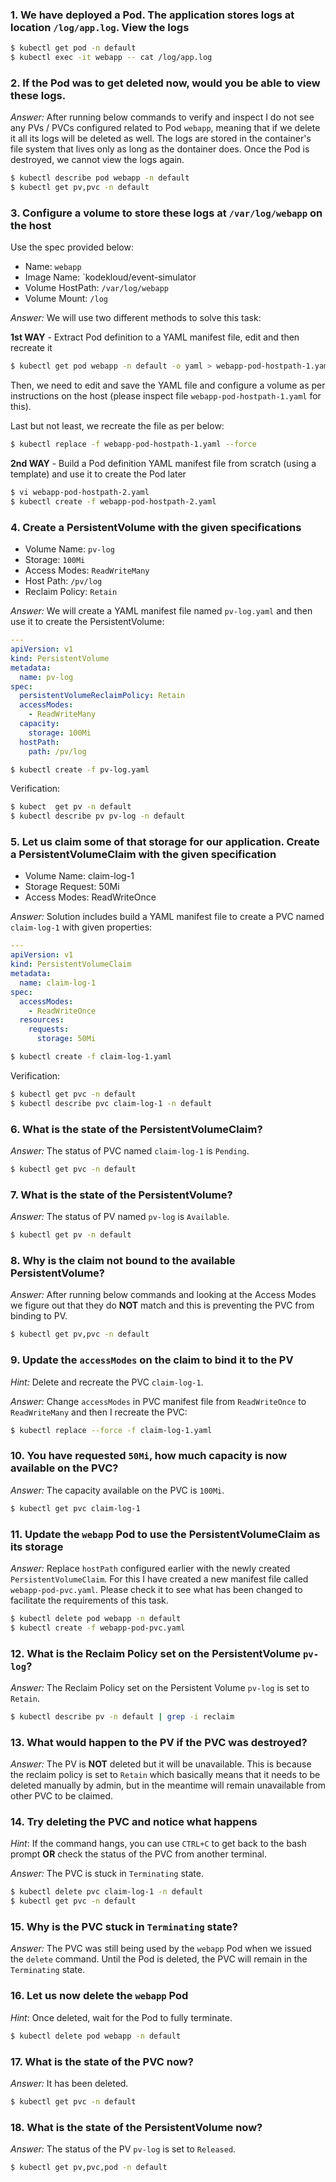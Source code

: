### 1. We have deployed a Pod. The application stores logs at location `/log/app.log`. View the logs

```bash
$ kubectl get pod -n default
$ kubectl exec -it webapp -- cat /log/app.log
```

### 2. If the Pod was to get deleted now, would you be able to view these logs.

*Answer:* After running below commands to verify and inspect I do not see any PVs / PVCs configured related to Pod `webapp`, meaning that if we delete it all its logs will be deleted as well. The logs are stored in the container's file system that lives only as long as the dontainer does. Once the Pod is destroyed, we cannot view the logs again.

```bash
$ kubectl describe pod webapp -n default
$ kubectl get pv,pvc -n default
```

### 3. Configure a volume to store these logs at `/var/log/webapp` on the host

Use the spec provided below:

- Name: `webapp`
- Image Name: `kodekloud/event-simulator
- Volume HostPath: `/var/log/webapp`
- Volume Mount: `/log`

*Answer:* We will use two different methods to solve this task:

**1st WAY** - Extract Pod definition to a YAML manifest file, edit and then recreate it

```bash
$ kubectl get pod webapp -n default -o yaml > webapp-pod-hostpath-1.yaml
```

Then, we need to edit and save the YAML file and configure a volume as per instructions on the host (please inspect file `webapp-pod-hostpath-1.yaml` for this).

Last but not least, we recreate the file as per below:

```bash
$ kubectl replace -f webapp-pod-hostpath-1.yaml --force
```

**2nd WAY** - Build a Pod definition YAML manifest file from scratch (using a template) and use it to create the Pod later 

```bash
$ vi webapp-pod-hostpath-2.yaml
$ kubectl create -f webapp-pod-hostpath-2.yaml
```

### 4. Create a PersistentVolume with the given specifications

- Volume Name: `pv-log`
- Storage: `100Mi`
- Access Modes: `ReadWriteMany`
- Host Path: `/pv/log`
- Reclaim Policy: `Retain`

*Answer:* We will create a YAML manifest file named `pv-log.yaml` and then use it to create the PersistentVolume:

```yaml
---
apiVersion: v1
kind: PersistentVolume
metadata:
  name: pv-log
spec:
  persistentVolumeReclaimPolicy: Retain
  accessModes:
    - ReadWriteMany
  capacity:
    storage: 100Mi
  hostPath:
    path: /pv/log
```

```bash
$ kubectl create -f pv-log.yaml
```

Verification:

```bash
$ kubect  get pv -n default
$ kubectl describe pv pv-log -n default
```

### 5. Let us claim some of that storage for our application. Create a PersistentVolumeClaim with the given specification

- Volume Name: claim-log-1
- Storage Request: 50Mi
- Access Modes: ReadWriteOnce

*Answer:* Solution includes build a YAML manifest file to create a PVC named `claim-log-1` with given properties:

```yaml
---
apiVersion: v1
kind: PersistentVolumeClaim
metadata:
  name: claim-log-1
spec:
  accessModes:
    - ReadWriteOnce
  resources:
    requests:
      storage: 50Mi
```

```bash
$ kubectl create -f claim-log-1.yaml
```

Verification:

```bash
$ kubectl get pvc -n default
$ kubectl describe pvc claim-log-1 -n default
```

### 6. What is the state of the PersistentVolumeClaim?

*Answer:* The status of PVC named `claim-log-1` is `Pending`.

```bash
$ kubectl get pvc -n default
```

### 7. What is the state of the PersistentVolume?

*Answer:* The status of PV named `pv-log` is `Available`.

```bash
$ kubectl get pv -n default
```

### 8. Why is the claim not bound to the available PersistentVolume?

*Answer:* After running below commands and looking at the Access Modes we figure out that they do **NOT** match and this is preventing the PVC from binding to PV.

```bash
$ kubectl get pv,pvc -n default
```

### 9. Update the `accessModes` on the claim to bind it to the PV

*Hint:* Delete and recreate the PVC `claim-log-1`.

*Answer:* Change `accessModes` in PVC manifest file from `ReadWriteOnce` to `ReadWriteMany` and then I recreate the PVC:

```bash
$ kubectl replace --force -f claim-log-1.yaml
```

### 10. You have requested `50Mi`, how much capacity is now available on the PVC?

*Answer:* The capacity available on the PVC is `100Mi`.

```bash
$ kubectl get pvc claim-log-1
```

### 11. Update the `webapp` Pod to use the PersistentVolumeClaim as its storage

*Answer:* Replace `hostPath` configured earlier with the newly created `PersistentVolumeClaim`. For this I have created a new manifest file called `webapp-pod-pvc.yaml`. Please check it to see what has been changed to facilitate the requirements of this task.

```bash
$ kubectl delete pod webapp -n default
$ kubectl create -f webapp-pod-pvc.yaml
```

### 12. What is the Reclaim Policy set on the PersistentVolume `pv-log`?

*Answer:* The Reclaim Policy set on the Persistent Volume `pv-log` is set to `Retain`.

```bash
$ kubectl describe pv -n default | grep -i reclaim
```

### 13. What would happen to the PV if the PVC was destroyed?

*Answer:* The PV is **NOT** deleted but it will be unavailable. This is because the reclaim policy is set to `Retain` which basically means that it needs to be deleted manually by admin, but in the meantime will remain unavailable from other PVC to be claimed.

### 14. Try deleting the PVC and notice what happens

*Hint*: If the command hangs, you can use `CTRL+C` to get back to the bash prompt **OR** check the status of the PVC from another terminal.

*Answer:* The PVC is stuck in `Terminating` state.

```bash
$ kubectl delete pvc claim-log-1 -n default
$ kubectl get pvc -n default
```

### 15. Why is the PVC stuck in `Terminating` state?

*Answer:* The PVC was still being used by the `webapp` Pod when we issued the `delete` command. Until the Pod is deleted, the PVC will remain in the `Terminating` state.

### 16. Let us now delete the `webapp` Pod

*Hint*: Once deleted, wait for the Pod to fully terminate.

```bash
$ kubectl delete pod webapp -n default
```

### 17. What is the state of the PVC now?

*Answer:* It has been deleted.

```bash
$ kubectl get pvc -n default
```

### 18. What is the state of the PersistentVolume now?

*Answer:* The status of the PV `pv-log` is set to `Released`.

```bash
$ kubectl get pv,pvc,pod -n default
```
